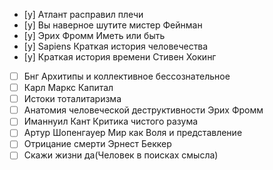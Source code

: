 
- [y] Атлант расправил плечи
- [y] Вы наверное шутите мистер Фейнман
- [y] Эрих Фромм Иметь или быть
- [y] Sapiens Краткая история человечества
- [y] Краткая история времени Стивен Хокинг
- [ ] Бнг Архитипы и коллективное бессознательное
- [ ] Карл Маркс Капитал
- [ ] Истоки тоталитаризма
- [ ] Анатомия человеческой деструктивности Эрих Фромм
- [ ] Иманнуил Кант Критика чистого разума
- [ ] Артур Шопенгауер Мир как Воля и представление
- [ ] Отрицание смерти Эрнест Беккер
- [ ] Скажи жизни да(Человек в поисках смысла)
